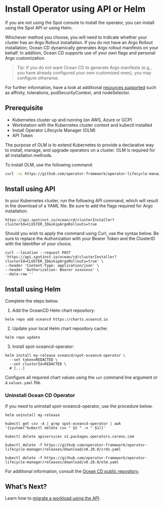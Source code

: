 # Install Operator using API or Helm

If you are not using the Spot console to install the operator, you can install using the Spot API or using Helm.

Whichever method you choose, you will need to indicate whether your cluster has an Argo Rollout installation. If you do not have an Argo Rollout installation, Ocean CD dynamically generates Argo rollout manifests on your behalf. In addition, Ocean CD supports use of your own flags and personal Argo customization.

> Tip: If you do not want Ocean CD to generate Argo manifests (e.g., you have already configured your own customized ones), you may configure otherwise.

For further information, have a look at additional [resources supported](https://github.com/spotinst/spot-oceancd-releases/tree/main/Quick%20Start%20%26%20Examples) such as affinity, tolerations, podSecurityContext, and nodeSelector.

## Prerequisite
- Kubernetes cluster up and running (on AWS, Azure or GCP)
- Workstation with the Kubernetes cluster context and kubectl installed
- Install Operator Lifecycle Manager (OLM)
- API Token

The purpose of OLM is to extend Kubernetes to provide a declarative way to install, manage, and upgrade operators on a cluster. OLM is required for all installation methods.

To install OLM, use the following command:

```bash
curl -sL https://github.com/operator-framework/operator-lifecycle-manager/releases/download/v0.21.2/install.sh | bash -s v0.21.2
```

## Install using API

In your Kubernetes cluster, run the following API command, which will result in the download of a YAML file. Be sure to add the flags required for Argo installation.

```
https://api.spotinst.io/ocean/cd/clusterInstaller?clusterId=CLUSTER_ID&skipArgoRollouts=true
```

Should you wish to apply the command using Curl, use the syntax below. Be sure to replace the Authorization with your Bearer Token and the ClusterID with the Identifier of your choice.

```curl
curl --location --request POST 'https://api.spotinst.io/ocean/cd/clusterInstaller?clusterId=CLUSTER_ID&skipArgoRollouts=true' \
--header 'Content-Type: application/json' \
--header 'Authorization: Bearer xxxxxxxx' \
--data-raw ''
```

## Install using Helm

Complete the steps below.

1. Add the OceanCD Helm chart repository:

```
helm repo add oceancd https://charts.oceancd.io
```

2. Update your local Helm chart repository cache:

```
helm repo update
```

3. Install spot-oceancd-operator:

```
helm install my-release oceancd/spot-oceancd-operator \
  --set token=REDACTED \
  --set clusterId=REDACTED \
  # [...]
```

Configure all required chart values using the `set` command line argument or a `values.yaml` file.

### Uninstall Ocean CD Operator

If you need to uninstall spot-oceancd-operator, use the procedure below.

```
helm uninstall my-release

kubectl get csv -A | grep spot-oceancd-operator | awk '{system("kubectl delete csv " $2 " -n " $1)}'

kubectl delete apiservices v1.packages.operators.coreos.com

kubectl delete -f https://github.com/operator-framework/operator-lifecycle-manager/releases/download/v0.20.0/crds.yaml

kubectl delete -f https://github.com/operator-framework/operator-lifecycle-manager/releases/download/v0.20.0/olm.yaml
```

For additional information, consult the [Ocean CD public repository](https://github.com/spotinst/spot-oceancd-releases/tree/main/Quick%20Start%20%26%20Examples).

## What’s Next?

Learn how to [migrate a workload using the API](ocean-cd/getting-started/migrate-using-api).
